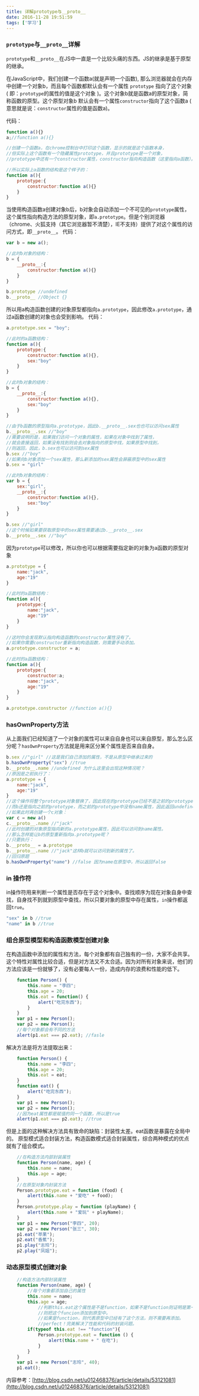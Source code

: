 ```yaml
---
title: 详解prototype与__proto__
date: 2016-11-28 19:51:59
tags: ['学习']
---
```

### `prototype`与`__proto__`详解
`prototype`和`__proto__`在JS中一直是一个比较头痛的东西。JS的继承是基于原型的继承。

在JavaScript中，我们创建一个函数a(就是声明一个函数), 那么浏览器就会在内存中创建一个对象b，而且每个函数都默认会有一个属性 `prototype` 指向了这个对象( 即：`prototype`的属性的值是这个对象 )。这个对象b就是函数a的原型对象，简称函数的原型。这个原型对象b 默认会有一个属性`constructor`指向了这个函数a ( 意思就是说：`constructor`属性的值是函数a)。

代码：
```javascript
function a(){}
a;//function a(){}

//创建一个函数a，在chrome控制台中打印这个函数，显示的就是这个函数本身，
//但实际上这个函数有一个隐藏属性prototype，并且prototype是一个对象，
//prototype中还有一个constructor属性，constructor指向构造函数（这里指向a函数）。

//所以实际上a函数的结构是这个样子的：
function a(){
    prototype:{
        constructor:function a(){}
    }
}
```
<!--more-->
当使用构造函数a创建对象b后，b对象会自动添加一个不可见的`prototype`属性，这个属性指向构造方法的原型对象，即`a.prototype`。但是个别浏览器（chrome、火狐支持（其它浏览器暂不清楚），IE不支持）提供了对这个属性的访问方式，即`__proto__`。
代码：
```javascript
var b = new a();

//此时b对象的结构：
b = {
    __proto__:{
        constructor:function a(){}
    }
}

b.prototype //undefined
b.__proto__ //Object {}
```
所以用a构造函数创建的对象原型都指向`a.prototype`，因此修改`a.prototype`，通过a函数创建的对象也会受到影响。
代码：
```javascript
a.prototype.sex = "boy";

//此时的a函数结构：
function a(){
    prototype:{
        constructor:function a(){},
        sex:"boy"
    }
}

//此时b对象的结构：
b = {
    __proto__:{
        constructor:function a(){},
        sex:"boy"
    }
}

//由于b函数的原型指向a.prototype，因此b.__proto__.sex也也可以访问sex属性
b.__proto__.sex //"boy"
//需要说明的是，如果我们访问一个对象的属性，如果在对象中找到了属性，
//就会直接返回，如果没有找到则会去对象指向的原型中找，如果原型中找到，
//则返回，因此，b.sex也可以访问到sex属性
b.sex //"boy"
//如果向b对象添加一个sex属性，那么新添加的sex属性会屏蔽原型中的sex属性
b.sex = "girl"

//此时b对象的结构：
var b = {
    sex:"girl",
    __proto__:{
        constructor:function a(){},
        sex:"boy"
    }
}

b.sex //"girl"
//这个时候如果要获取原型中的sex属性需要通过b.__proto__.sex
b.__proto__.sex //"boy"
```
因为`prototype`可以修改，所以你也可以根据需要指定新的对象为a函数的原型对象
```javascript
a.prototype = {
    name:"jack",
    age:"19"
}

//此时的a函数结构：
function a(){
    prototype:{
        name:"jack",
        age:"19"
    }
}

//这时你会发现默认指向构造函数的constructor属性没有了。
//如果你需要constructor重新指向构造函数，则需要手动添加。
a.prototype.constructor = a;

//此时的a函数结构：
function a(){
    prototype:{
        constructor:a;
        name:"jack",
        age:"19"
    }
}

a.prototype.constructor //function a(){}
```

### hasOwnProperty方法
从上面我们已经知道了一个对象的属性可以来自自身也可以来自原型，那么怎么区分呢？`hasOwnProperty`方法就是用来区分某个属性是否来自自身。
```javascript
b.sex //"girl" //这是我们自己添加的属性，不是从原型中继承过来的
b.hasOwnProperty("sex") //true
b.__proto__.name //undefined 为什么这里会出现这种情况呢？
//原因是之前执行了：
a.prototype = {
    name:"jack",
    age:"19"
}
//这个操作将整个prototype对象替换了，因此现在的prototype已经不是之前的prototype了，
//而b还是指向之前的prototype，而之前的prototype中没有name属性，因此返回undefined。
//如果此时再创建一个c对象：
var c = new a()
c.__proto__.name //"jack"
//此时创建的对象原型指向新的a.prototype属性，因此可以访问到name属性。
//那么怎样能让b的原型重新指向a.prototype呢？
//只要执行：
b.__proto__ = a.prototype
b.__proto__.name //"jack"这样b就可以访问到新的属性了。
//回归原题
b.hasOwnProperty("name") //false 因为name在原型中，所以返回false
```

### in 操作符
in操作符用来判断一个属性是否存在于这个对象中。查找顺序为现在对象自身中查找，自身找不到就到原型中查找，所以只要对象的原型中存在属性，`in`操作都返回`true`。
```javascript
"sex" in b //true
"name" in b //true
```

### 组合原型模型和构造函数模型创建对象

在构造函数中添加的属性和方法，每个对象都有自己独有的一份，大家不会共享。这个特性对属性比较合适，但是对方法又不太合适。因为对所有对象来说，他们的方法应该是一份就够了，没有必要每人一份，造成内存的浪费和性能的低下。
```javascript
    function Person() {
        this.name = "李四";
        this.age = 20;
        this.eat = function() {
            alert("吃完东西");
        }
    }
    var p1 = new Person();
    var p2 = new Person();
    //每个对象都会有不同的方法
    alert(p1.eat === p2.eat); //fasle
```
解决方法是将方法提取出来：
```javascript
    function Person() {
        this.name = "李四";
        this.age = 20;
        this.eat = eat;
    }
    function eat() {
        alert("吃完东西");
    }
    var p1 = new Person();
    var p2 = new Person();
    //因为eat属性都是赋值的同一个函数，所以是true
    alert(p1.eat === p2.eat); //true
```

但是上面的这种解决方法具有致命的缺陷：封装性太差。eat函数是暴露在全局中的。
原型模式适合封装方法，构造函数模式适合封装属性，综合两种模式的优点就有了组合模式。

```javascript
    //在构造方法内部封装属性
    function Person(name, age) {
        this.name = name;
        this.age = age;
    }
    //在原型对象内封装方法
    Person.prototype.eat = function (food) {
        alert(this.name + "爱吃" + food);
    }
    Person.prototype.play = function (playName) {
        alert(this.name + "爱玩" + playName);
    }
    var p1 = new Person("李四", 20);
    var p2 = new Person("张三", 30);
    p1.eat("苹果");
    p2.eat("香蕉");
    p1.play("志玲");
    p2.play("凤姐");
```

### 动态原型模式创建对象

```javascript
    //构造方法内部封装属性
    function Person(name, age) {
        //每个对象都添加自己的属性
        this.name = name;
        this.age = age;
            //判断this.eat这个属性是不是function，如果不是function则证明是第一次创建对象，
            //则把这个funcion添加到原型中。
            //如果是function，则代表原型中已经有了这个方法，则不需要再添加。
            //perfect！完美解决了性能和代码的封装问题。
        if(typeof this.eat !== "function"){
            Person.prototype.eat = function () {
                alert(this.name + " 在吃");
            }
        }
    }
    var p1 = new Person("志玲", 40);
    p1.eat();
```
内容参考：[http://blog.csdn.net/u012468376/article/details/53121081](http://blog.csdn.net/u012468376/article/details/53121081)
